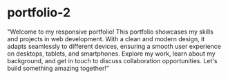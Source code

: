 # portfolio-2

"Welcome to my responsive portfolio! This portfolio showcases my skills and projects in web development. With a clean and modern design, it adapts seamlessly to different devices, ensuring a smooth user experience on desktops, tablets, and smartphones. Explore my work, learn about my background, and get in touch to discuss collaboration opportunities. Let's build something amazing together!"
